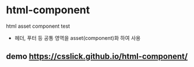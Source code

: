 # html-component
html asset component test
- 헤더, 푸터 등 공통 영역을 asset(component)화 하여 사용

## demo https://csslick.github.io/html-component/
